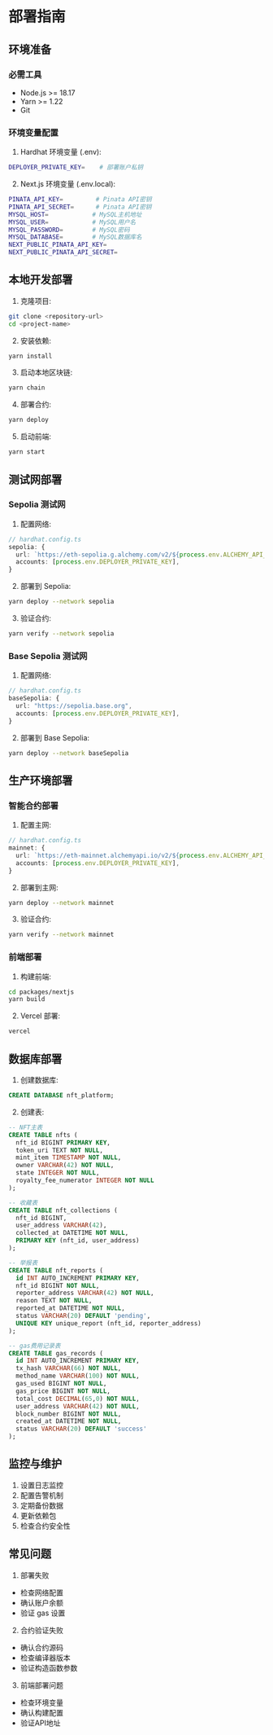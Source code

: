 # 部署指南

## 环境准备

### 必需工具
- Node.js >= 18.17
- Yarn >= 1.22
- Git

### 环境变量配置

1. Hardhat 环境变量 (.env):
```bash
DEPLOYER_PRIVATE_KEY=    # 部署账户私钥
```

2. Next.js 环境变量 (.env.local):
```bash
PINATA_API_KEY=         # Pinata API密钥
PINATA_API_SECRET=      # Pinata API密钥
MYSQL_HOST=            # MySQL主机地址
MYSQL_USER=            # MySQL用户名
MYSQL_PASSWORD=        # MySQL密码
MYSQL_DATABASE=        # MySQL数据库名
NEXT_PUBLIC_PINATA_API_KEY=
NEXT_PUBLIC_PINATA_API_SECRET=
```

## 本地开发部署

1. 克隆项目:
```bash
git clone <repository-url>
cd <project-name>
```

2. 安装依赖:
```bash
yarn install
```

3. 启动本地区块链:
```bash
yarn chain
```

4. 部署合约:
```bash
yarn deploy
```

5. 启动前端:
```bash
yarn start
```

## 测试网部署

### Sepolia 测试网

1. 配置网络:
```typescript
// hardhat.config.ts
sepolia: {
  url: `https://eth-sepolia.g.alchemy.com/v2/${process.env.ALCHEMY_API_KEY}`,
  accounts: [process.env.DEPLOYER_PRIVATE_KEY],
}
```

2. 部署到 Sepolia:
```bash
yarn deploy --network sepolia
```

3. 验证合约:
```bash
yarn verify --network sepolia
```

### Base Sepolia 测试网

1. 配置网络:
```typescript
// hardhat.config.ts
baseSepolia: {
  url: "https://sepolia.base.org",
  accounts: [process.env.DEPLOYER_PRIVATE_KEY],
}
```

2. 部署到 Base Sepolia:
```bash
yarn deploy --network baseSepolia
```

## 生产环境部署

### 智能合约部署

1. 配置主网:
```typescript
// hardhat.config.ts
mainnet: {
  url: `https://eth-mainnet.alchemyapi.io/v2/${process.env.ALCHEMY_API_KEY}`,
  accounts: [process.env.DEPLOYER_PRIVATE_KEY],
}
```

2. 部署到主网:
```bash
yarn deploy --network mainnet
```

3. 验证合约:
```bash
yarn verify --network mainnet
```

### 前端部署

1. 构建前端:
```bash
cd packages/nextjs
yarn build
```

2. Vercel 部署:
```bash
vercel
```

## 数据库部署

1. 创建数据库:
```sql
CREATE DATABASE nft_platform;
```

2. 创建表:
```sql
-- NFT主表
CREATE TABLE nfts (
  nft_id BIGINT PRIMARY KEY,
  token_uri TEXT NOT NULL,
  mint_item TIMESTAMP NOT NULL,
  owner VARCHAR(42) NOT NULL,
  state INTEGER NOT NULL,
  royalty_fee_numerator INTEGER NOT NULL
);

-- 收藏表
CREATE TABLE nft_collections (
  nft_id BIGINT,
  user_address VARCHAR(42),
  collected_at DATETIME NOT NULL,
  PRIMARY KEY (nft_id, user_address)
);

-- 举报表
CREATE TABLE nft_reports (
  id INT AUTO_INCREMENT PRIMARY KEY,
  nft_id BIGINT NOT NULL,
  reporter_address VARCHAR(42) NOT NULL,
  reason TEXT NOT NULL,
  reported_at DATETIME NOT NULL,
  status VARCHAR(20) DEFAULT 'pending',
  UNIQUE KEY unique_report (nft_id, reporter_address)
);

-- gas费用记录表
CREATE TABLE gas_records (
  id INT AUTO_INCREMENT PRIMARY KEY,
  tx_hash VARCHAR(66) NOT NULL,
  method_name VARCHAR(100) NOT NULL,
  gas_used BIGINT NOT NULL,
  gas_price BIGINT NOT NULL,
  total_cost DECIMAL(65,0) NOT NULL,
  user_address VARCHAR(42) NOT NULL,
  block_number BIGINT NOT NULL,
  created_at DATETIME NOT NULL,
  status VARCHAR(20) DEFAULT 'success'
);
```

## 监控与维护

1. 设置日志监控
2. 配置告警机制
3. 定期备份数据
4. 更新依赖包
5. 检查合约安全性

## 常见问题

1. 部署失败
- 检查网络配置
- 确认账户余额
- 验证 gas 设置

2. 合约验证失败
- 确认合约源码
- 检查编译器版本
- 验证构造函数参数

3. 前端部署问题
- 检查环境变量
- 确认构建配置
- 验证API地址 